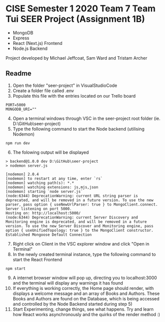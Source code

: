 # CISE Semester 1 2020 Team 7 Team Tui SEER Project (Assignment 1B)

* MongoDB
* Express
* React (Next.js) Frontend
* Node.js Backend

Project developed by Michael Jeffcoat, Sam Ward and Tristam Archer

## Readme

1) Open the folder "seer-project" in VisualStudioCode
2) Create a folder file called .env
3) Populate this file with the entries located on our Trello board 
```
PORT=5000 
MONGODB_URI=""
```
4) Open a terminal windows through VSC in the seer-project root folder (ie. D:\GitHub\seer-project\)
5) Type the following command to start the Node backend (utilising Nodemon)
```
npm run dev
```
6) The folowing output will be displayed
```
> backend@1.0.0 dev D:\GitHub\seer-project
> nodemon server.js

[nodemon] 2.0.4
[nodemon] to restart at any time, enter `rs`
[nodemon] watching path(s): *.*
[nodemon] watching extensions: js,mjs,json
[nodemon] starting `node server.js`
(node:6344) DeprecationWarning: current URL string parser is deprecated, and will be removed in a future version. To use the new parser, pass option { useNewUrlParser: true } to MongoClient.connect.
Server listening on port 5000.
Hosting on: http://localhost:5000/
(node:6344) DeprecationWarning: current Server Discovery and Monitoring engine is deprecated, and will be removed in a future version. To use the new Server Discover and Monitoring engine, pass option { useUnifiedTopology: true } to the MongoClient constructor.
Established Mongoose Default Connection
```
7)  Right click on Client in the VSC explorer window and click "Open in Terminal"
8) In the newly created terminal instance, type the following command to start the React Frontend
```
npm start
```
9) A internet browser window will pop up, directing you to localhost:3000 and the terminal will display any warnings it has found
10) If everything is working correctly, the Home page should render, with displays a welcome message and an array of Books and Authors. These Books and Authors are found on the Database, which is being accessed and controlled by the Node Backend started during step 5)
11) Start Experimenting, change things, see what happens. Try and learn how React works asynchronously and the quirks of the render method :)
